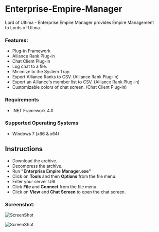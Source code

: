 Enterprise-Empire-Manager
=========================

Lord of Ultima - Enterprise Empire Manager provides Empire Management to Lords of Ultma.

### Features:
* Plug-in Framework
* Alliance Rank Plug-in
* Chat Client Plug-in
* Log chat to a file.
* Minimize to the System Tray.
* Export Alliance Ranks to CSV. (Alliance Rank Plug-in)
* Export an Alliance's member list to CSV. (Alliance Rank Plug-in)
* Customizable colors of chat screen. (Chat Client Plug-in)

### Requirements
* .NET Framework 4.0

### Supported Operating Systems
* Windows 7 (x86 & x64)

## Instructions
* Download the archive.
* Decompress the archive.
* Run **"Enterprise Empire Manager.exe"**
* Click on **Tools** and then **Options** from the file menu.
* Enter your server URL
* Click **File** and **Connect** from the file menu.
* Click on **View** and **Chat Screen** to open the chat screen.

### Screenshot:

![ScreenShot](https://raw.github.com/Digitalroot/Enterprise-Empire-Manager/Screenshots/eem.jpg)


![ScreenShot](https://raw.github.com/Digitalroot/Enterprise-Empire-Manager/Screenshots/eem.chat2.jpg)
